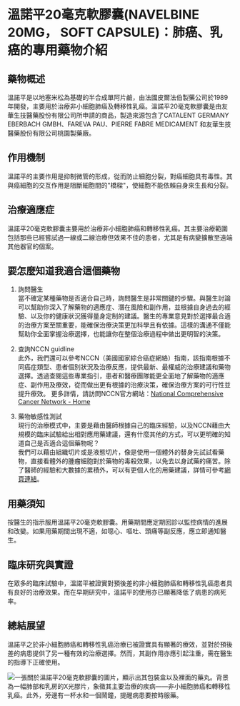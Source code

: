 # 溫諾平20毫克軟膠囊(NAVELBINE 20MG， SOFT CAPSULE)：肺癌、乳癌的專用藥物介紹

## 藥物概述

溫諾平是以地塞米松為基礎的半合成單阿片鹼，由法國皮爾法伯製藥公司於1989年開發，主要用於治療非小細胞肺癌及轉移性乳癌。溫諾平20毫克軟膠囊是由友華生技醫藥股份有限公司所申請的商品，製造來源包含了CATALENT GERMANY EBERBACH GMBH、FAREVA PAU、PIERRE FABRE MEDICAMENT 和友華生技醫藥股份有限公司桃園製藥廠。

## 作用機制

溫諾平的主要作用是抑制微管的形成，從而防止細胞分裂，對癌細胞具有毒性。其與癌細胞的交互作用是阻斷細胞間的"橋樑"，使細胞不能依賴自身來生長和分裂。

## 治療適應症

溫諾平20毫克軟膠囊主要用於治療非小細胞肺癌和轉移性乳癌。其主要治療範圍包括那些已經嘗試過一線或二線治療但效果不佳的患者，尤其是有病變擴散至遠端其他器官的個案。

## 要怎麼知道我適合這個藥物 

1. 詢問醫生  
當不確定某種藥物是否適合自己時，詢問醫生是非常關鍵的步驟。與醫生討論可以幫助你深入了解藥物的適應症、潛在風險和副作用，並根據自身過去的經驗、以及你的健康狀況獲得量身定制的建議。醫生的專業意見對於選擇最合適的治療方案至關重要，能確保治療決策更加科學且有依據。這樣的溝通不僅能幫助你全面掌握治療選擇，也能讓你在整個治療過程中做出更明智的決策。 

2. 查詢NCCN guidline  
此外，我們還可以參考NCCN（美國國家綜合癌症網絡）指南，該指南根據不同癌症類型、患者個別狀況及治療反應，提供最新、最權威的治療建議和藥物選擇。透過查閱這些專業指引，患者和醫療團隊能更全面地了解藥物的適應症、副作用及療效，從而做出更有根據的治療決策，確保治療方案的可行性並提升療效。 
更多詳情，請訪問NCCN官方網站：[National Comprehensive Cancer Network - Home](https://www.nccn.org/)

3. 藥物敏感性測試  
現行的治療模式中，主要是藉由醫師根據自己的臨床經驗，以及NCCN藉由大規模的臨床試驗給出相對應用藥建議，還有什麼其他的方式，可以更明確的知道自己是否適合這個藥物呢？   
我們可以藉由組織切片或是液態切片，像是使用一個體外的替身先試試看藥物，直接看體外的腫瘤細胞對於藥物的毒殺效果，以免去以身試藥的痛苦。除了醫師的經驗和大數據的累積外，可以有更個人化的用藥建議，詳情可參考[網頁連結](https://info.cancerfree.io/)。 

## 用藥須知

按醫生的指示服用溫諾平20毫克軟膠囊。用藥期間應定期回診以監控病情的進展和改變。如果用藥期間出現不適，如噁心、嘔吐、頭痛等副反應，應立即通知醫生。

## 臨床研究與實證

在眾多的臨床試驗中，溫諾平被證實對預後差的非小細胞肺癌和轉移性乳癌患者具有良好的治療效果。而在早期研究中，溫諾平的使用亦已顯著降低了病患的病死率。

## 總結展望

溫諾平之於非小細胞肺癌和轉移性乳癌治療已被證實具有顯著的療效，並對於預後差的病患提供了另一種有效的治療選擇。然而，其副作用亦應引起注重，需在醫生的指導下正確使用。

![一張關於溫諾平20毫克軟膠囊的圖片，顯示出其包裝盒以及裡面的藥丸。背景為一幅肺部和乳房的X光膠片，象徵其主要治療的疾病——非小細胞肺癌和轉移性乳癌。此外，旁邊有一杯水和一個鬧鐘，提醒病患要按時服藥。](https://i.imgur.com/eMOsHtz.jpeg)